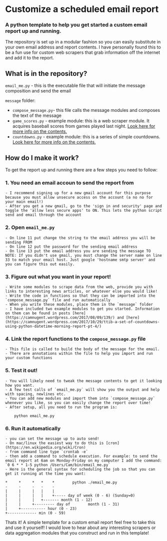# Customize a scheduled email report
### A python template to help you get started a custom email report up and running.

The repository is set up in a modular fashion so you can easily substitute in your own email address and report contents. I have personally found this to be a fun use for custom web scrapers that grab information off the internet and add it to the report.

## What is in the repository?
`email_me.py` - this is the executable file that will initiate the message composition and send the email

`message` folder:
- `compose_message.py`- this file calls the message modules and composes the text of the message
- `game_scores.py`	- example module: this is a web scraper module. It acquires baseball scores from games played last night. [Look here for more info on the contents.](https://camnugent.wordpress.com/2017/08/09/139/)
- `countdowns.py` 	- example module: this is a series of simple countdowns. [Look here for more info on the contents.](https://camnugent.wordpress.com/2017/10/29/ttib-a-set-of-countdowns-using-python-datetime-morning-report-pt-4/)


## How do I make it work?
To get the report up and running there are a few steps you need to follow:
### 1. You need an email accoun to send the report from
	- I recommend signing up for a new gmail account for this purpose because you must allow unsecure access on the account (a no no for your main email!)
	- After you get a new gmail, go to the 'sign in and security' page and toggle the 'allow less secure apps' to ON. This lets the python script send and email through the account
### 2. Open `email_me.py`
	- On line 11 put change the string to the email address you will be sending FROM
	- On line 12 put the password for the sending email address
	- On line 13 put the email address you are sending the message TO
	NOTE: If you didn't use gmail, you must change the server name on line 33 to match your email host. Just google 'hostname smtp server' and you can figure this out easily.
### 3. Figure out what you want in your report!
	- Write some modules to scrape data from the web, provide you with links to interesting news articles, or whatever else you would like!
	- Write the code in functions so that they can be imported into the `compose_message.py` file and run automatically
	- When you write these modules, place them in the `message` folder
	- I have included two example modules to get you started. Information on them can be found in posts [here](https://camnugent.wordpress.com/2017/08/09/139/) and [here](https://camnugent.wordpress.com/2017/10/29/ttib-a-set-of-countdowns-using-python-datetime-morning-report-pt-4/)
### 4. Link the report functions to the `compose_message.py` file
	- This file is called to build the body of the message for the email.
	- There are annotations within the file to help you import and run your custom functions
### 5. Test it out!
	- You will likely need to tweak the message contents to get it looking how you want.
	- A few test calls of `email_me.py` will show you the output and help with spacing, newlines etc.
	- You can add new modules and import them into `compose_message.py` whenever you like, so you can easily change the report over time!
	- After setup, all you need to run the program is:
```
	python email_me.py
```
### 6. Run it automatically
	- you can set the message up to auto send!
	- On mac/linux the easiest way to do this is [cron](https://en.wikipedia.org/wiki/Cron)
	- from command line type `crontab -e`
	- then add a command to schedule execution. For example: to send the email report at 6am on Monday-Friday on my computer I add the command: `0 6 * * 1-5 python /Users/Cam/bin/email_me.py`
	- Here is the general syntax for scheduling the job so that you can get it running at the time you want:
```
*     *     *   *    *        python ./email_me.py
-     -     -   -    -
|     |     |   |    |
|     |     |   |    +----- day of week (0 - 6) (Sunday=0)
|     |     |   +------- month (1 - 12)
|     |     +--------- day of        month (1 - 31)
|     +----------- hour (0 - 23)
+------------- min (0 - 59)
```

Thats it! A simple template for a custom email report feel free to take this and use it yourself! I would love to hear about any interesting scrapers or data aggregation modules that you construct and run in this template!

	
